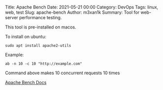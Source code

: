Title: Apache Bench
Date: 2021-05-21 00:00
Category: DevOps
Tags: linux, web, test
Slug: apache-bench
Author: m3xan1k
Summary: Tool for web-server performance testing.

This tool is pre-installed on macos.

To install on ubuntu:

```
sudo apt install apache2-utils
```
>

Example:

```
ab -n 10 -c 10 "http://example.com"
```
>

Command above makes 10 concurrent requests 10 times

[Apache Bench Docs](https://httpd.apache.org/docs/2.4/programs/ab.html "Docs")
